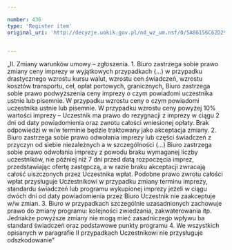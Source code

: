 ```yaml
---

number: 436
type: 'Register item'
original_uri: 'http://decyzje.uokik.gov.pl/nd_wz_um.nsf/0/5A86156C62D2917DC12572DD00329560?OpenDocument'


---
```


„II. Zmiany warunków umowy – zgłoszenia. 1. Biuro zastrzega sobie prawo zmiany ceny imprezy w wyjątkowych przypadkach (...) w przypadku drastycznego wzrostu kursu walut, wzrostu cen świadczeń, wzrostu kosztów transportu, ceł, opłat portowych, granicznych, Biuro zastrzega sobie prawo podwyższenia ceny imprezy o czym powiadomi uczestnika ustnie lub pisemnie. W przypadku wzrostu ceny o czym powiadomi uczestnika ustnie lub pisemnie. W przypadku wzrostu ceny powyżej 10% wartości imprezy – Uczestnik ma prawo do rezygnacji z imprezy w ciągu 2 dni od daty powiadomienia oraz zwrotu całości wniesionej opłaty. Brak odpowiedzi w w/w terminie będzie traktowany jako akceptacja zmiany. 2. Biuro zastrzega sobie prawo odwołania imprezy lub części świadczeń z przyczyn od siebie niezależnych a w szczególności (...) Biuro zastrzega sobie prawo odwołania imprezy z powodu braku wymaganej liczby uczestników, nie później niż 7 dni przed datą rozpoczęcia imprez, przedstawiając ofertę zastępczą, a w razie braku akceptacji zwracają całość uiszczonych przez Uczestnika wpłat. Podobne prawo zwrotu całości wpłat przysługuje Uczestnikowi w przypadku zmiany terminu imprezy, standardu świadczeń lub programu wykupionej imprezy jeżeli w ciągu dwóch dni od daty powiadomienia przez Biuro Uczestnik nie zaakceptuje w/w zmian. 3. Biuro w przypadkach szczególnie uzasadnionych zachowuje prawo do zmiany programu: kolejności zwiedzania, zakwaterowania itp. Jednakże powyższe zmiany nie mogą mieć zasadniczego wpływu ba standard świadczeń oraz podstawowe punkty programu  4.  We wszystkich opisanych w paragrafie II przypadkach Uczestnikowi nie przysługuje odszkodowanie”
